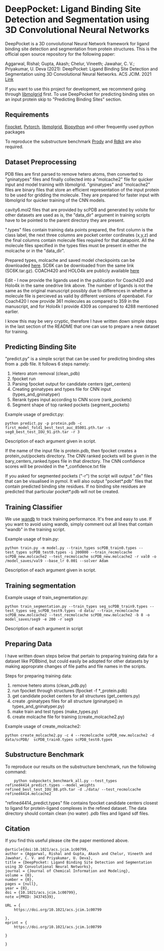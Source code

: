 # DeepPocket: Ligand Binding Site Detection and Segmentation using 3D Convolutional Neural Networks

DeepPocket is a 3D convolutional Neural Network framework for ligand binding site detection and segmentation from protein structures. This is the official open source repository for the following paper:

Aggarwal, Rishal; Gupta, Akash; Chelur, Vineeth; Jawahar, C. V.; Priyakumar, U. Deva (2021): DeepPocket: Ligand Binding Site Detection and Segmentation using 3D Convolutional Neural Networks. ACS JCIM. 2021 [Link](https://pubs.acs.org/doi/10.1021/acs.jcim.1c00799) 

If you want to use this project for development, we recommend going through [libmolgrid](https://github.com/gnina/libmolgrid) first. To use DeepPocket for predicting binding sites on an input protein skip to "Predicting Binding Sites" section. 

## Requirements

[Fpocket](https://github.com/Discngine/fpocket), [Pytorch](https://pytorch.org/), [libmolgrid](https://github.com/gnina/libmolgrid), [Biopython](https://biopython.org/) and other frequently used python packages

To reproduce the substructure benchmark [Prody](https://prody.csb.pitt.edu/) and [Rdkit](https://www.rdkit.org/) are also required.

## Dataset Preprocessing

PDB files are first parsed to remove hetero atoms, then converted to "gninatypes" files and finally collected into a "molcache2" file for quicker input and model training with libmolgrid. "gninatypes" and "molcache2" files are binary files that store an efficient representation of the input protein to be used for gridding the molecule. They are prepared for faster input with libmolgrid for quicker training of the CNN models.

cavity6.mol2 files that are provided by scPDB and generated by volsite for other datasets are used as is, the "data_dir" argument in training scripts have to be pointed to the parent directory they are present.

".types" files contain training data points prepared, the first column is the class label, the next three columns are pocket center cordinates (x,y,z) and the final columns contain molecule files required for that datapoint. All the molecule files specified in the types files must be present in either the molcache or in the "data_dir". 

Prepared types, molcache and saved model checkpoints can be downloaded [here](https://pitt-my.sharepoint.com/:u:/g/personal/ria43_pitt_edu/EUihPbBXe8VNtHhHNBuaNk8B3nNVtTZQ5c2ofxnmSoHLxw?e=9m9bxQ). SC6K can be downloaded from the same link (SC6K.tar.gz). COACH420 and HOLO4k are publicly available [here](https://github.com/rdk/p2rank-datasets)

Edit - I now provide the ligands used in the publication for Coach420 and Holo4k in the same onedrive link above. The number of ligands is not the same as the original manuscript possibly due to differences in whether a molecule file is percieved as valid by different versions of openbabel. For Coach420 I now provide 361 molecules as compared to 359 in the manuscript, and for Holo4k I provide 4309 as compared to 4288 mentioned earlier.   

I know this may be very cryptic, therefore I have written down simple steps in the last section of the README that one can use to prepare a new dataset for training. 

## Predicting Binding Site

"predict.py" is a simple script that can be used for predicting binding sites from a .pdb file. It follows 6 steps namely:
1) Hetero atom removal (clean_pdb)
2) fpocket run
3) Parsing fpocket output for candidate centers (get_centers)
4) Creating gninatypes and types file for CNN input (types_and_gninatyper)
5) Rerank types input according to CNN score (rank_pockets)
6) Segment shape of top ranked pockets (segment_pockets)

Example usage of predict.py:

    python predict.py -p protein.pdb -c first_model_fold1_best_test_auc_85001.pth.tar -s seg0_best_test_IOU_91.pth.tar -r 3

Description of each argument given in script.

If the name of the input file is protein.pdb, then fpocket creates a protein_out/pockets directory. The CNN ranked pockets will be given in the bary_centers_ranked.types file in that directory. The CNN confidence scores will be provided in the *_confidence.txt file

If you asked for segmented pockets ("-r") the script will output ".dx" files that can be visualised in pymol. It will also output "pocket*.pdb" files that contain predicted binding site residues. If no binding site residues are predicted that particular pocket*.pdb will not be created.

## Training Classifier

We use [wandb](https://wandb.ai/site) to track training performance. It's free and easy to use. If you want to avoid using wandb, simply comment out all lines that contain "wandb" in the training script.

Example usage of train.py:

    python train.py -m model.py --train_types scPDB_train0.types --test_types scPDB_test0.types -i 200000 --train_recmolcache scPDB_new.molcache2 --test_recmolcache scPDB_new.molcache2 -r val0 -o /model_saves/val9 --base_lr 0.001 --solver Adam 

Description of each argument given in script.

## Training segmentation

Example usage of train_segmentation.py:

    python train_segmentation.py --train_types seg_scPDB_train9.types --test_types seg_scPDB_test9.types -d data/ --train_recmolcache scPDB_new.molcache2 --test_recmolcache scPDB_new.molcache2 -b 8 -o model_saves/seg9 -e 200 -r seg9
    
Description of each argument in script

## Preparing Data

I have written down steps below that pertain to preparing training data for a dataset like PDBbind, but could easily be adopted for other datasets by making approprate changes of file paths and file names in the scripts.

Steps for preparing training data:

1) remove hetero atoms (clean_pdb.py)
2) run fpocket through structures (fpocket -f *_protein.pdb)
3) get candidate pocket centers for all structures (get_centers.py)
4) create .gninatypes files for all structure (gninatype() in types_and_gninatyper.py)
5) make train and test types (make_types.py)
6) create molcache file for training (create_molcache2.py)

Example usage of create_molcache2:

	python create_molcache2.py -c 4 --recmolcache scPDB_new.molcache2 -d data/scPDB/  scPDB_train0.types scPDB_test0.types

## Substructure Benchmark

To reproduce our results on the substructure benchmark, run the following command:
     
        python subpockets_benchmark_all.py --test_types refined4414_predict.types --model_weights refined_best_test_IOU_88.pth.tar -d ./data/ --test_recmolcache refined4414.molcache2

"refined4414_predict.types" file contains fpocket candidate centers closest to ligand for protein-ligand complexes in the refined dataset.
The data directory should contain clean (no water) .pdb files and ligand sdf files.

## Citation

If you find this useful please cite the paper mentioned above.

	@article{doi:10.1021/acs.jcim.1c00799,
    author = {Aggarwal, Rishal and Gupta, Akash and Chelur, Vineeth and Jawahar, C. V. and Priyakumar, U. Deva},
    title = {DeepPocket: Ligand Binding Site Detection and Segmentation using 3D Convolutional Neural Networks},
    journal = {Journal of Chemical Information and Modeling},
    volume = {0},
    number = {0},
    pages = {null},
    year = {0},
    doi = {10.1021/acs.jcim.1c00799},
    note ={PMID: 34374539},

    URL = { 
        https://doi.org/10.1021/acs.jcim.1c00799
    
    },
    eprint = { 
        https://doi.org/10.1021/acs.jcim.1c00799
    
    }

    }

